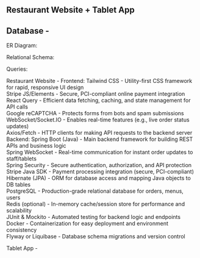 ## Restaurant Website + Tablet App 
## Database - 
ER Diagram: 


  
Relational Schema: 
  

Queries: 




Restaurant Website - 
Frontend:
Tailwind CSS - Utility-first CSS framework for rapid, responsive UI design  
Stripe JS/Elements - Secure, PCI-compliant online payment integration  
React Query - Efficient data fetching, caching, and state management for API calls  
Google reCAPTCHA - Protects forms from bots and spam submissions  
WebSocket/Socket.IO - Enables real-time features (e.g., live order status updates)  
Axios/Fetch - HTTP clients for making API requests to the backend server  
Backend:
Spring Boot (Java) - Main backend framework for building REST APIs and business logic  
Spring WebSocket - Real-time communication for instant order updates to staff/tablets  
Spring Security - Secure authentication, authorization, and API protection  
Stripe Java SDK - Payment processing integration (secure, PCI-compliant)  
Hibernate (JPA) - ORM for database access and mapping Java objects to DB tables  
PostgreSQL - Production-grade relational database for orders, menus, users  
Redis (optional) - In-memory cache/session store for performance and scalability  
JUnit & Mockito - Automated testing for backend logic and endpoints  
Docker - Containerization for easy deployment and environment consistency  
Flyway or Liquibase - Database schema migrations and version control  




Tablet App -
